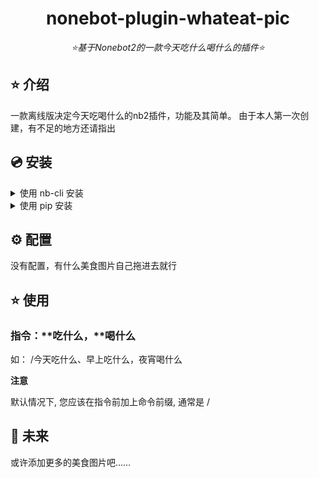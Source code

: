 <div align="center">

# nonebot-plugin-whateat-pic

_⭐基于Nonebot2的一款今天吃什么喝什么的插件⭐_


</div>


## ⭐ 介绍

一款离线版决定今天吃喝什么的nb2插件，功能及其简单。
由于本人第一次创建，有不足的地方还请指出

## 💿 安装

<details>
<summary>使用 nb-cli 安装</summary>

 在 nonebot2 项目的根目录下打开命令行, 输入以下指令即可安装

    nb plugin install nonebot-plugin-whateat-pic
</details>

<details>
<summary>使用 pip 安装</summary>

    pip install nonebot-plugin-whateat-pic
</details>

## ⚙️ 配置

没有配置，有什么美食图片自己拖进去就行

## ⭐ 使用

### 指令：**吃什么，**喝什么
如：
    /今天吃什么、早上吃什么，夜宵喝什么
    
**注意**

默认情况下, 您应该在指令前加上命令前缀, 通常是 /

## 🌙 未来
或许添加更多的美食图片吧……